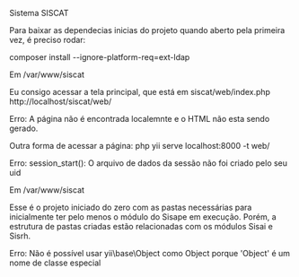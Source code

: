 Sistema SISCAT 

Para baixar as dependecias inicias do projeto quando aberto pela primeira vez, é preciso rodar:

composer install --ignore-platform-req=ext-ldap


Em /var/www/siscat

Eu consigo acessar a tela principal, que está em siscat/web/index.php
http://localhost/siscat/web/

Erro: 
A página não é encontrada localemnte e o HTML não esta sendo gerado.

Outra forma de acessar a página: 
php yii serve localhost:8000 -t web/

Erro: 
session_start(): O arquivo de dados da sessão não foi criado pelo seu uid
 
Em /var/www/siscat

Esse é o projeto iniciado do zero com as pastas necessárias para inicialmente ter pelo menos o módulo do Sisape em execução. Porém, a estrutura de pastas criadas estão relacionadas com os módulos Sisai e Sisrh.

Erro:
Não é possível usar yii\base\Object como Object porque 'Object' é um nome de classe especial


